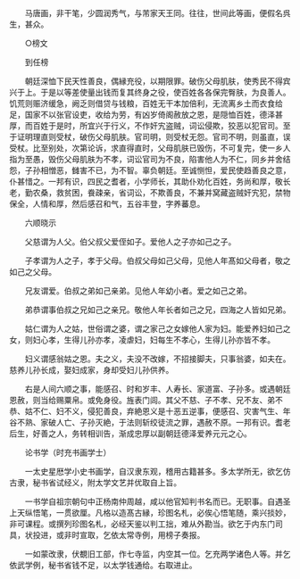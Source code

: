 <!-- { "loadSidebar": true } -->
　　马唐画，非干笔，少圆润秀气，与芾家天王同。往往，世间此等画，便假名呉生，甚众。

　　○榜文

　　到任榜

　　朝廷深恤下民天性善良，偶縁充役，以期限罪。破伤父母肌肤，使秀民不得宾兴于上。于是以等差使量出钱而复其终身之役，使百姓各各保完臀肤，为良善人。饥荒则赈济缓急，阙乏则借贷与钱粮，百姓无干本加倍利，无流离乡土而衣食给足，国家不以张官设吏，收给为劳，有凶岁倚阁赦放之恩，是隠恤百姓，德泽甚厚，而百姓于是时，所宜兴于行义，不作奸宄盗贼，词讼侵欺，狡恶以犯官司。至于证明理直则受杖，破伤父母肌肤。官司明，则受杖无怨。官司不明，则虽直，误受杖。比至别处，次第论诉，求直得直时，父母肌肤已毁伤，不可复完，使一乡人指为至愚，毁伤父母肌肤为不孝，词讼官司为不良，陷害他人为不仁，同乡并舍结怨，子孙相憎恶，雠害不已，为不智。辜负朝廷。至诚恻怛，爱民使趋善良之意，仆甚惜之。一邦有识，四民之耆者，小学师长，其助仆劝化百姓，务尚和厚，敬长老，勤农桑，救贫困，飬疎亲，省词讼，不欺善良，不兼并窝藏盗贼奸宄犯，禁物保全，人情和厚，然后感召和气，五谷丰登，字养蕃息。

　　六顺晓示

　　父慈谓为人父。伯父叔父爱侄如子。爱他人之子亦如己之子。

　　子孝谓为人之子，孝于父母。伯叔父母如己父母，见他人年髙如父母者，敬之如己之父母。

　　兄友谓爱。伯叔之弟如己亲弟。见他人年幼小者。爱之如己之弟。

　　弟恭谓事伯叔之兄如己之亲兄。敬他人年长者如己之兄，四海之人皆如兄弟。

　　姑仁谓为人之姑，世俗谓之婆，谓之家己之女嫁他人家为妇。能爱养妇如己之女，则妇心孝，生得儿孙亦孝，凌虐妇，妇每生不孝心，生得儿孙亦皆不孝。

　　妇义谓感翁姑之恩。夫之义，夫没不改嫁，不招接脚夫，只事翁婆，如夫在。慈养儿孙长成，娶妇成家，身却受妇儿孙供养。

　　右是人间六顺之事，能感召、时和岁丰、人寿长、家道富、子孙多。或遇朝廷恩赦，则当给赐粟帛。或免身役。旌表门闾。其父不慈、子不孝、兄不友、弟不恭、姑不仁、妇不义，侵犯善良，弃絶恩义是十恶五逆事，便感召、灾害气生、年谷不熟、家破人亡、子孙灭絶，于法则斩绞徒流之罪，遇赦不原。一邦有识。耆老后生，好善之人，务转相训告，渐成忠厚以副朝廷德泽爱养元元之心。

　　论书学（时充书画学士）

　　一太史星厯学小史书画学，自汉隶东观，稽用古籍甚多。多太学所无，欲乞仿古隶，秘书省试经义，附太学文艺并优取自上旨。

　　一书学自祖宗朝句中正杨南仲周越，咸以他官知判书名而已。无职事。自遇圣上天纵悟笔，一贯欲厘。凡格以造髙古縁，珍图名札，必俟心悟笔随，乘兴掞妙，非可课程。或撰列珍图名札，必经天鉴以判工拙，难从外勘当。欲乞于内东门司具，状投进，或非时宣取，乞依太常寺例，用榜子奏报。

　　一如蒙改隶，伏覩旧工部，作七寺监，内空其一位。乞充两学诸色人等。并乞依武学例，秘书省钱不足，以太学钱通给。右取进止。  
　 


